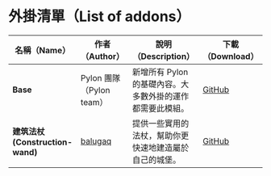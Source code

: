 # 外掛清單（List of addons）

| 名稱（Name） | 作者（Author） | 說明（Description） | 下載（Download） |
|---------------|----------------|----------------------|------------------|
| **Base** | Pylon 團隊（Pylon team） | 新增所有 Pylon 的基礎內容。大多數外掛的運作都需要此模組。 | [GitHub](https://github.com/pylonmc/pylon-base/releases) |
| **建筑法杖(Construction-wand)** | [balugaq](https://github.com/balugaq) | 提供一些實用的法杖，幫助你更快速地建造屬於自己的城堡。 | [GitHub](https://github.com/balugaq/construction-wand) |
